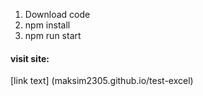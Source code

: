1. Download code
2. npm install
3. npm run start

#### visit site:  
[link text] (maksim2305.github.io/test-excel)
